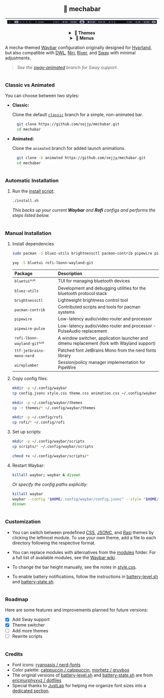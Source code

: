 <div align="center">

## 🤖 mechabar

| ![Catppuccin Mocha](assets/catppuccin-mocha.png) |
| :----------------------------------------------: |

  <details>
    <summary><strong>&nbsp;🎨 Themes</strong></summary>
    <br />

**Catppuccin**

| ![Macchiato](assets/catppuccin-macchiato.png) |
| :-------------------------------------------: |

| ![Frappe](assets/catppuccin-frappe.png) |
| :-------------------------------------: |

| ![Latte](assets/catppuccin-latte.png) |
| :-----------------------------------: |

**Gruvbox**

| ![Dark](assets/gruvbox-dark.png) |
| :------------------------------: |

| ![Light](assets/gruvbox-light.png) |
| :--------------------------------: |

  </details>

  <details>
    <summary><strong>&nbsp;🚀 Menus</strong></summary>
    <br />

**Wi-Fi**

| ![Wi-Fi Menu](assets/wifi-menu.png) |
| :---------------------------------: |

**Bluetooth**

| ![Bluetooth Menu](assets/bluetooth-menu.png) |
| :------------------------------------------: |

**Power**

| ![Power Menu](assets/power-menu.png) |
| :----------------------------------: |

  </details>
</div>

A mecha-themed [Waybar](https://github.com/Alexays/Waybar) configuration originally designed for [Hyprland](https://github.com/Alexays/Waybar/wiki/Module:-Hyprland), but also compatible with [DWL](https://github.com/Alexays/Waybar/wiki/Module:-Dwl), [Niri](https://github.com/Alexays/Waybar/wiki/Module:-Niri), [River](https://github.com/Alexays/Waybar/wiki/Module:-River), and [Sway](https://github.com/Alexays/Waybar/wiki/Module:-Sway) with minimal adjustments.

> _See the [sway-animated](https://github.com/sejjy/mechabar/tree/sway-animated) branch for Sway support._

#

### Classic vs Animated

You can choose between two styles:

- **Classic:**

  Clone the default [`classic`](https://github.com/sejjy/mechabar) branch for a simple, non-animated bar.

  ```bash
    git clone https://github.com/sejjy/mechabar.git
    cd mechabar
  ```

- **Animated:**

  Clone the `animated` branch for added launch animations.

  ```bash
    git clone -b animated https://github.com/sejjy/mechabar.git
    cd mechabar
  ```

#

### Automatic Installation

1. Run the [install script](/install.sh):

   ```bash
   ./install.sh
   ```

   _This backs up your current **Waybar** and **Rofi** configs and performs the steps listed below._

#

### Manual Installation

1. Install dependencies

   ```bash
   sudo pacman -S bluez-utils brightnessctl pacman-contrib pipewire pipewire-pulse ttf-jetbrains-mono-nerd wireplumber
   ```

   ```bash
   yay -S bluetui rofi-lbonn-wayland-git
   ```

   | Package                     | Description                                                                                         |
   | --------------------------- | --------------------------------------------------------------------------------------------------- |
   | `bluetui`ᴬᵁᴿ                | TUI for managing bluetooth devices <tr></tr>                                                        |
   | `bluez-utils`               | Development and debugging utilities for the bluetooth protocol stack <tr></tr>                      |
   | `brightnessctl`             | Lightweight brightness control tool <tr></tr>                                                       |
   | `pacman-contrib`            | Contributed scripts and tools for pacman systems <tr></tr>                                          |
   | `pipewire`                  | Low-latency audio/video router and processor <tr></tr>                                              |
   | `pipewire-pulse`            | Low-latency audio/video router and processor - PulseAudio replacement <tr></tr>                     |
   | `rofi-lbonn-wayland-git`ᴬᵁᴿ | A window switcher, application launcher and dmenu replacement (fork with Wayland support) <tr></tr> |
   | `ttf-jetbrains-mono-nerd`   | Patched font JetBrains Mono from the nerd fonts library <tr></tr>                                   |
   | `wireplumber`               | Session/policy manager implementation for PipeWire                                                  |

2. Copy config files:

   ```bash
   mkdir -p ~/.config/waybar
   cp config.jsonc style.css theme.css animation.css ~/.config/waybar
   ```

   ```bash
   mkdir -p ~/.config/waybar/themes
   cp -r themes/* ~/.config/waybar/themes
   ```

   ```bash
   mkdir -p ~/.config/rofi
   cp rofi/* ~/.config/rofi
   ```

3. Set up scripts:

   ```bash
   mkdir -p ~/.config/waybar/scripts
   cp scripts/* ~/.config/waybar/scripts
   ```

   ```bash
   chmod +x ~/.config/waybar/scripts/*
   ```

4. Restart Waybar:

   ```bash
   killall waybar; waybar & disown
   ```

   _Or specify the config paths explicitly:_

   ```bash
   killall waybar
   waybar --config "$HOME/.config/waybar/config.jsonc" --style "$HOME/.config/waybar/style.css" &
   disown
   ```

#

### Customization

- You can switch between predefined [CSS](/themes/css/), [JSONC](/themes/jsonc/), and [Rasi](/rofi/themes/) themes by clicking the leftmost module. To use your own theme, add a file to each directory following the respective format.

- You can replace modules with alternatives from the [modules](/modules/) folder. For a full list of available modules, see the [Waybar wiki](https://github.com/Alexays/Waybar/wiki).

- To change the bar height manually, see the notes in [style.css](/style.css#L386-L484).

- To enable battery notifications, follow the instructions in [battery-level.sh](/scripts/battery-level.sh#L56-L80) and [battery-state.sh](/scripts/battery-state.sh#L38-L50).

#

### Roadmap

Here are some features and improvements planned for future versions:

- [x] Add Sway support
- [x] Theme switcher
- [ ] Add more themes
- [ ] Rewrite scripts

#

### Credits

- Font icons: [ryanoasis / nerd-fonts](https://github.com/ryanoasis/nerd-fonts)
- Color palette: [catppuccin / catppuccin](https://github.com/catppuccin/catppuccin), [morhetz / gruvbox](https://github.com/morhetz/gruvbox)
- The original versions of [battery-level.sh](/scripts/battery-level.sh) and [battery-state.sh](/scripts/battery-state.sh) are from [ericmurphyxyz / dotfiles](https://github.com/ericmurphyxyz/dotfiles)
- Special thanks to [JustLap](https://github.com/JustLap) for helping me organize font sizes into a [dedicated section](/style.css#L386-L484).
